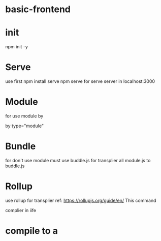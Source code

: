 # basic-frontend
# init 
npm init -y

# Serve
use 
first
npm install serve
npm serve for serve server in localhost:3000

# Module
for use module by 
<script src="./index.js" type="module"></script>
by type="module"

# Bundle
for don't use module
must use buddle.js for transplier all module.js to buddle.js

# Rollup
use rollup for transplier
ref: https://rollupjs.org/guide/en/
This command

complier in iife 
# compile to a <script> containing a self-executing function ('iife')
rollup main.js --file bundle.js --format iife

# compile to a CommonJS module ('cjs')
rollup main.js --file bundle.js --format cjs

# UMD format requires a bundle name
rollup main.js --file bundle.js --format umd --name "myBundle"

# Use Rollup
1st 
npm install rollup

2nd
In package.json  add build in scripts 
  "scripts": {
    "build": "rollup nomodule0.js --file bundle.js --format iife"
  }

3rd
npm run build

4th
have bundle.js file
